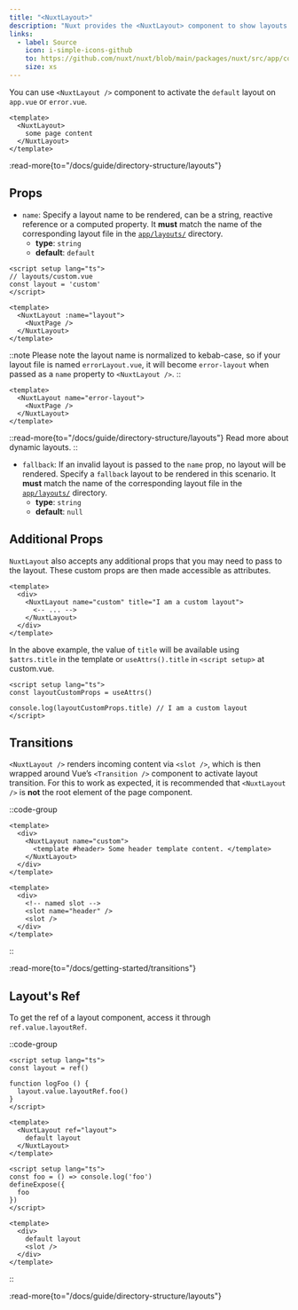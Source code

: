 ```yaml
---
title: "<NuxtLayout>"
description: "Nuxt provides the <NuxtLayout> component to show layouts on pages and error pages."
links:
  - label: Source
    icon: i-simple-icons-github
    to: https://github.com/nuxt/nuxt/blob/main/packages/nuxt/src/app/components/nuxt-layout.ts
    size: xs
---
```


You can use `<NuxtLayout />` component to activate the `default` layout on `app.vue` or `error.vue`.

```vue [app.vue]
<template>
  <NuxtLayout>
    some page content
  </NuxtLayout>
</template>
```

:read-more{to="/docs/guide/directory-structure/layouts"}

## Props

- `name`: Specify a layout name to be rendered, can be a string, reactive reference or a computed property. It **must** match the name of the corresponding layout file in the [`app/layouts/`](/docs/guide/directory-structure/layouts) directory.
  - **type**: `string`
  - **default**: `default`

```vue [app/pages/index.vue]
<script setup lang="ts">
// layouts/custom.vue
const layout = 'custom'
</script>

<template>
  <NuxtLayout :name="layout">
    <NuxtPage />
  </NuxtLayout>
</template>
```

::note
Please note the layout name is normalized to kebab-case, so if your layout file is named `errorLayout.vue`, it will become `error-layout` when passed as a `name` property to `<NuxtLayout />`.
::

```vue [error.vue]
<template>
  <NuxtLayout name="error-layout">
    <NuxtPage />
  </NuxtLayout>
</template>
```

::read-more{to="/docs/guide/directory-structure/layouts"}
Read more about dynamic layouts.
::

- `fallback`: If an invalid layout is passed to the `name` prop, no layout will be rendered. Specify a `fallback` layout to be rendered in this scenario. It **must** match the name of the corresponding layout file in the [`app/layouts/`](/docs/guide/directory-structure/layouts) directory.
  - **type**: `string`
  - **default**: `null`

## Additional Props

`NuxtLayout` also accepts any additional props that you may need to pass to the layout. These custom props are then made accessible as attributes.

```vue [app/pages/some-page.vue]
<template>
  <div>
    <NuxtLayout name="custom" title="I am a custom layout">
      <-- ... -->
    </NuxtLayout>
  </div>
</template>
```

In the above example, the value of `title` will be available using `$attrs.title` in the template or `useAttrs().title` in `<script setup>` at custom.vue.

```vue [app/layouts/custom.vue]
<script setup lang="ts">
const layoutCustomProps = useAttrs()

console.log(layoutCustomProps.title) // I am a custom layout
</script>
```

## Transitions

`<NuxtLayout />` renders incoming content via `<slot />`, which is then wrapped around Vue’s `<Transition />` component to activate layout transition. For this to work as expected, it is recommended that `<NuxtLayout />` is **not** the root element of the page component.

::code-group

```vue [app/pages/index.vue]
<template>
  <div>
    <NuxtLayout name="custom">
      <template #header> Some header template content. </template>
    </NuxtLayout>
  </div>
</template>
```

```vue [app/layouts/custom.vue]
<template>
  <div>
    <!-- named slot -->
    <slot name="header" />
    <slot />
  </div>
</template>
```

::

:read-more{to="/docs/getting-started/transitions"}

## Layout's Ref

To get the ref of a layout component, access it through `ref.value.layoutRef`.

::code-group

```vue [app.vue]
<script setup lang="ts">
const layout = ref()

function logFoo () {
  layout.value.layoutRef.foo()
}
</script>

<template>
  <NuxtLayout ref="layout">
    default layout
  </NuxtLayout>
</template>
```

```vue [app/layouts/default.vue]
<script setup lang="ts">
const foo = () => console.log('foo')
defineExpose({
  foo
})
</script>

<template>
  <div>
    default layout
    <slot />
  </div>
</template>
```

::

:read-more{to="/docs/guide/directory-structure/layouts"}
